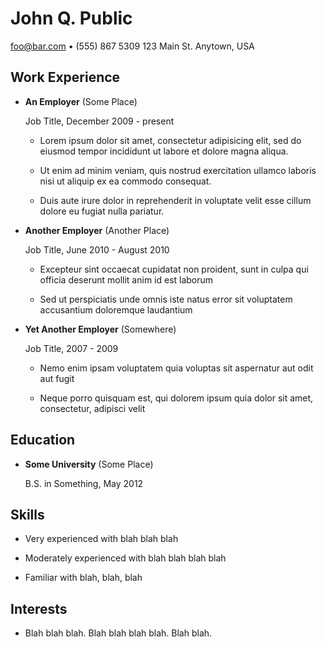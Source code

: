 John Q. Public
==============

foo@bar.com • (555) 867 5309
123 Main St.
Anytown, USA

Work Experience
---------------

*   **An Employer** (Some Place)

    Job Title, December 2009 - present

    -   Lorem ipsum dolor sit amet, consectetur adipisicing elit, sed do eiusmod
        tempor incididunt ut labore et dolore magna aliqua.

    -   Ut enim ad minim veniam, quis nostrud exercitation ullamco laboris nisi
        ut aliquip ex ea commodo consequat.

    -   Duis aute irure dolor in reprehenderit in voluptate velit esse cillum
        dolore eu fugiat nulla pariatur. 

*   **Another Employer** (Another Place)

    Job Title, June 2010 - August 2010

    -   Excepteur sint occaecat cupidatat non proident, sunt in culpa qui
        officia deserunt mollit anim id est laborum

    -   Sed ut perspiciatis unde omnis iste natus error sit voluptatem
        accusantium doloremque laudantium

*   **Yet Another Employer** (Somewhere)

    Job Title, 2007 - 2009

    -   Nemo enim ipsam voluptatem quia voluptas sit aspernatur aut odit aut
        fugit

    -   Neque porro quisquam est, qui dolorem ipsum quia dolor sit amet,
        consectetur, adipisci velit

Education
---------

*   **Some University** (Some Place)

    B.S. in Something, May 2012

Skills
------

*   Very experienced with blah blah blah

*   Moderately experienced with blah blah blah blah

*   Familiar with blah, blah, blah


Interests
---------

*   Blah blah blah. Blah blah blah blah. Blah blah.

